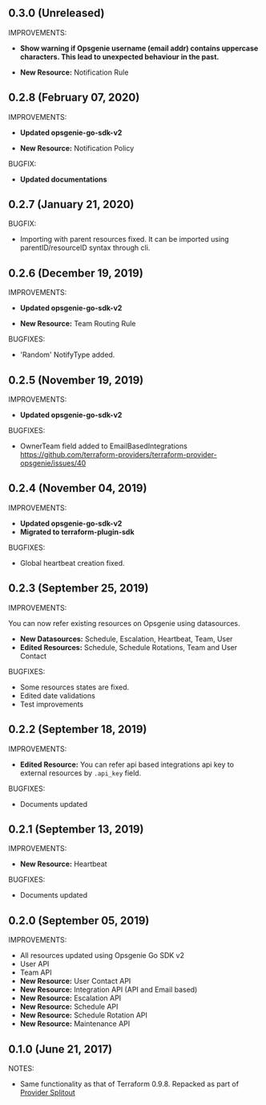 ## 0.3.0 (Unreleased)

IMPROVEMENTS:

* **Show warning if Opsgenie username (email addr) contains uppercase characters. This lead to unexpected behaviour in the past.**

* **New Resource:** Notification Rule


## 0.2.8 (February 07, 2020)

IMPROVEMENTS:

* **Updated opsgenie-go-sdk-v2** 

* **New Resource:** Notification Policy

BUGFIX:

* **Updated documentations** 


## 0.2.7 (January 21, 2020)

BUGFIX:

* Importing with parent resources fixed. It can be imported using parentID/resourceID syntax through cli.

## 0.2.6 (December 19, 2019)

IMPROVEMENTS:

* **Updated opsgenie-go-sdk-v2** 

* **New Resource:** Team Routing Rule

BUGFIXES:

* 'Random' NotifyType added.


## 0.2.5 (November 19, 2019)

IMPROVEMENTS:

* **Updated opsgenie-go-sdk-v2** 

BUGFIXES:

* OwnerTeam field added to EmailBasedIntegrations https://github.com/terraform-providers/terraform-provider-opsgenie/issues/40

## 0.2.4 (November 04, 2019)

IMPROVEMENTS:

* **Updated opsgenie-go-sdk-v2** 
* **Migrated to terraform-plugin-sdk** 

BUGFIXES:

* Global heartbeat creation fixed.

## 0.2.3 (September 25, 2019)

IMPROVEMENTS:

You can now refer existing resources on Opsgenie using datasources.

* **New Datasources:**  Schedule, Escalation, Heartbeat, Team, User
* **Edited Resources:** Schedule, Schedule Rotations, Team and User Contact

BUGFIXES:

* Some resources states are fixed.
* Edited date validations
* Test improvements

## 0.2.2 (September 18, 2019)

IMPROVEMENTS:

* **Edited Resource:** You can refer api based integrations api key to external resources by `.api_key` field. 

BUGFIXES:

* Documents updated

## 0.2.1 (September 13, 2019)

IMPROVEMENTS:

* **New Resource:** Heartbeat

BUGFIXES:

* Documents updated

## 0.2.0 (September 05, 2019)

IMPROVEMENTS:

* All resources updated using Opsgenie Go SDK v2
* User API
* Team API
* **New Resource:** User Contact API
* **New Resource:** Integration API (API and Email based)
* **New Resource:** Escalation API
* **New Resource:** Schedule API
* **New Resource:** Schedule Rotation API
* **New Resource:** Maintenance API

## 0.1.0 (June 21, 2017)

NOTES:

* Same functionality as that of Terraform 0.9.8. Repacked as part of [Provider Splitout](https://www.hashicorp.com/blog/upcoming-provider-changes-in-terraform-0-10/)
